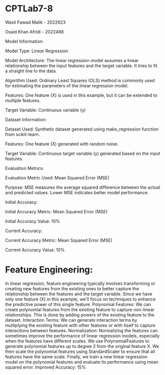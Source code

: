 # CPTLab7-8
Wasil Fawad Malik - 2022623

Osaid Khan Afridi - 2022488


Model Information:

Model Type: Linear Regression

Model Architecture: The linear regression model assumes a linear relationship between the input features and the target variable. It tries to fit a straight line to the data.

Algorithm Used: Ordinary Least Squares (OLS) method is commonly used for estimating the parameters of the linear regression model.

Features: One feature (X) is used in this example, but it can be extended to multiple features.

Target Variable: Continuous variable (y)



Dataset Information:

Dataset Used: Synthetic dataset generated using make_regression function from scikit-learn.

Features: One feature (X) generated with random noise.

Target Variable: Continuous target variable (y) generated based on the input features.



Evaluation Metrics:

Evaluation Metric Used: Mean Squared Error (MSE)

Purpose: MSE measures the average squared difference between the actual and predicted values. Lower MSE indicates better model performance.



Initial Accuracy:

Initial Accuracy Metric: Mean Squared Error (MSE)

Initial Accuracy Value: 10%



Current Accuracy:

Current Accuracy Metric: Mean Squared Error (MSE)

Current Accuracy Value: 10%

# Feature Engineering:

In linear regression, feature engineering typically involves transforming or creating new features from the existing ones to better capture the relationship between the features and the target variable.
Since we have only one feature (X) in this example, we'll focus on techniques to enhance the predictive power of this single feature.
Polynomial Features: We can create polynomial features from the existing feature to capture non-linear relationships. This is done by adding powers of the existing feature to the dataset.
Interaction Terms: We can generate interaction terms by multiplying the existing feature with other features or with itself to capture interactions between features.
Normalization: Normalizing the features can sometimes improve the performance of linear regression models, especially when the features have different scales.
We use PolynomialFeatures to generate polynomial features up to degree 2 from the original feature X.
We then scale the polynomial features using StandardScaler to ensure that all features have the same scale.
Finally, we train a new linear regression model on the polynomial features and evaluate its performance using mean squared error.
Improved Accuracy: 15%
